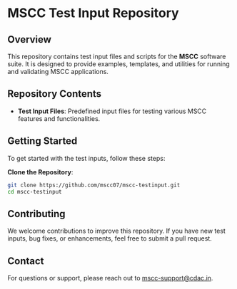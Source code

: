 # MSCC Test Input Repository

## Overview
This repository contains test input files and scripts for the **MSCC** software suite. It is designed to provide examples, templates, and utilities for running and validating MSCC applications.

## Repository Contents
- **Test Input Files**: Predefined input files for testing various MSCC features and functionalities.

## Getting Started
To get started with the test inputs, follow these steps:

**Clone the Repository**:
   ```bash
   git clone https://github.com/mscc07/mscc-testinput.git
   cd mscc-testinput
   ```

## Contributing
We welcome contributions to improve this repository. If you have new test inputs, bug fixes, or enhancements, feel free to submit a pull request.


## Contact
For questions or support, please reach out to [mscc-support@cdac.in](mailto:mscc-support@cdac.in).
```
